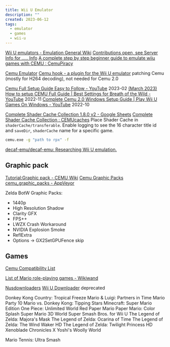 ```yaml
---
title: Wii U Emulator
description: ""
created: 2023-06-12
tags:
  - emulator
  - games
  - wii-u
---
```


[Wii U emulators - Emulation General Wiki](https://emulation.gametechwiki.com/index.php/Wii_U_emulators)
[Contributions open, see Server Info for ..... Info](https://wiki.agilly1989.xyz/)
[A complete step by step beginner guide to emulate wiiu games with CEMU : CemuPiracy](https://www.reddit.com/r/CemuPiracy/comments/144zcdl/a_complete_step_by_step_beginner_guide_to_emulate/)

[Cemu Emulator](http://cemu.info/)
[Cemu hook - a plugin for the Wii U emulator](https://cemuhook.sshnuke.net/) patching Cemu (mostly for H264 decoding), not needed for Cemu 2.0

[Cemu Full Setup Guide Easy to Follow - YouTube](https://www.youtube.com/watch?v=j82yK6z8Oj4) 2023-02
[(March 2023) How to setup CEMU Full Guide | Best Settings for Breath of the Wild - YouTube](https://www.youtube.com/watch?v=XDd36P3jQ1I) 2022-11
[Complete Cemu 2.0 Windows Setup Guide | Play Wii U Games On Windows - YouTube](https://www.youtube.com/watch?v=j0s-q5TghjU) 2022-10

[Complete Shader Cache Collection 1.8.0 v2 - Google Sheets](https://docs.google.com/spreadsheets/d/1S05wt1T4AkZu3qrtU2iE76unfB4Xb5Y8CHnz2f3PoYA/edit#gid=0)
[Complete Shader Cache Collection : CEMUcaches](https://www.reddit.com/r/CEMUcaches/comments/622702/complete_shader_cache_collection/?st=j5oyaai0&sh=c911de11)
Place Shader Cache in `shaderCache/transferable`.
Enable logging to see the 16 character title id and `saveDir`, `shaderCache` name for a specific game.

```sh
cemu.exe -g "path to rpx" -f
```

[decaf-emu/decaf-emu: Researching Wii U emulation.](https://github.com/decaf-emu/decaf-emu)

## Graphic pack

[Tutorial:Graphic pack - CEMU Wiki](http://compat.cemu.info/wiki/Tutorial:Graphic_pack)
[Cemu Graphic Packs](https://slashiee.github.io/cemu_graphic_packs/)
[cemu_graphic_packs - AppVeyor](https://ci.appveyor.com/project/slashiee/cemu-graphic-packs/build/artifacts)

Zelda BotW Graphic Packs:

- 1440p
- High Resolution Shadow
- Clarity GFX
- FPS++
- LWZX Crash Workaround
- NVIDIA Explosion Smoke
- ReflExtra
- Options -> GX2SetGPUFence skip

## Games

[Cemu Compatibility List](http://compat.cemu.info/)

[List of Mario role-playing games - Wikiwand](https://www.wikiwand.com/en/List_of_Mario_role-playing_games#)

[Nusdownloaders](https://testing.agilly1989.xyz/#/WiiU/Tools/Nusdownloaders/JNUSTool)
[Wii U Downloader](https://testing.agilly1989.xyz/#/WiiU/Tools/Nusdownloaders/WiiUDownloader) deprecated

Donkey Kong Country: Tropical Freeze
Mario & Luigi: Partners in Time
Mario Party 10
Mario vs. Donkey Kong: Tipping Stars
Minecraft: Super Mario Edition
One Piece: Unlimited World Red
Paper Mario
Paper Mario: Color Splash
Super Mario 3D World
Super Smash Bros. for Wii U
The Legend of Zelda: Majora's Mask
The Legend of Zelda: Ocarina of Time
The Legend of Zelda: The Wind Waker HD
The Legend of Zelda: Twilight Princess HD
Xenoblade Chronicles X
Yoshi's Woolly World

Mario Tennis: Ultra Smash
